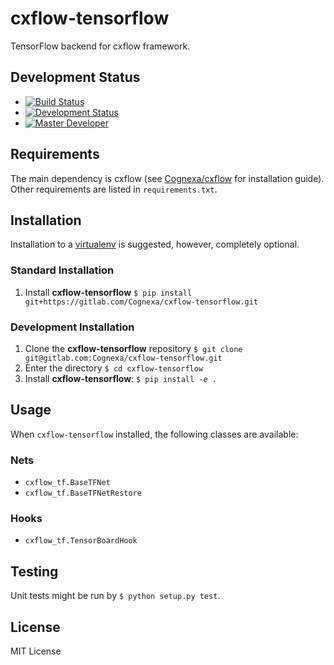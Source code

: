 # cxflow-tensorflow

TensorFlow backend for cxflow framework.

## Development Status
- [![Build Status](https://gitlab.com/Cognexa/cxflow-tensorflow/badges/master/build.svg)](https://gitlab.com/Cognexa/cxflow-tensorflow/builds/)
- [![Development Status](https://img.shields.io/badge/status-CX%20Regular-brightgreen.svg?style=flat)]()
- [![Master Developer](https://img.shields.io/badge/master-Petr%20Bělohlávek-lightgrey.svg?style=flat)]()

## Requirements
The main dependency is cxflow (see [Cognexa/cxflow](https://gitlab.com/Cognexa/cxflow)
for installation guide).
Other requirements are listed in `requirements.txt`.

## Installation
Installation to a [virtualenv](https://docs.python.org/3/library/venv.html) is suggested, however, completely optional. 

### Standard Installation
1. Install **cxflow-tensorflow** `$ pip install git+https://gitlab.com/Cognexa/cxflow-tensorflow.git`

### Development Installation
1. Clone the **cxflow-tensorflow** repository `$ git clone git@gitlab.com:Cognexa/cxflow-tensorflow.git`
2. Enter the directory `$ cd cxflow-tensorflow`
3. Install **cxflow-tensorflow**: `$ pip install -e .`

## Usage
When `cxflow-tensorflow` installed, the following classes are available:

### Nets

- `cxflow_tf.BaseTFNet`
- `cxflow_tf.BaseTFNetRestore`

### Hooks

- `cxflow_tf.TensorBoardHook`

## Testing
Unit tests might be run by `$ python setup.py test`.

## License
MIT License
